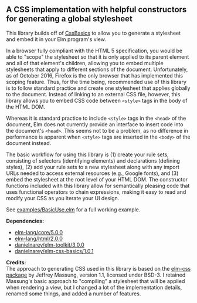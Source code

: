 ## A CSS implementation with helpful constructors for generating a global stylesheet

This library builds off of
[CssBasics](http://package.elm-lang.org/packages/danielnarey/elm-css-basics/latest)
to allow you to generate a stylesheet and embed it in your Elm
program's view.

In a browser fully compliant with the HTML 5 specification, you would be able to
"scope" the stylesheet so that it is only applied to its parent element and all
of that element's children, allowing you to embed multiple stylesheets that
apply to different sections of the document. Unfortunately, as of October
2016, Firefox is the only browser that has implemented this scoping feature.
Thus, for the time being, recommended use of this library is to follow standard
practice and create one stylesheet that applies globally to the document.
Instead of linking to an external CSS file, however, this library allows you to
embed CSS code between `<style>` tags in the body of the HTML DOM.

Whereas it is standard practice to include `<style>` tags in the `<head>` of the
document, Elm does not currently provide an interface to insert code into the
document's `<head>`. This seems not to be a problem, as no difference in
performance is apparent when `<style>` tags are inserted in the `<body>` of the
document instead.

The basic workflow for using this library is (1) create your rule sets,
consisting of selectors (identifying elements) and declarations (defining
styles), (2) add your rule sets to a new stylesheet along with any import URLs
needed to access external resources (e.g., Google fonts), and (3) embed the
stylesheet at the root level of your HTML DOM. The constructor functions
included with this library allow for semantically pleasing code that uses
functional operators to chain expressions, making it easy to read and modify
your CSS as you iterate your UI design.

See
[examples/BasicUse.elm](https://github.com/danielnarey/elm-stylesheet/tree/master/examples)
for a full working example.

__Dependencies:__
- [elm-lang/core/5.0.0](http://package.elm-lang.org/packages/elm-lang/core/5.0.0)
- [elm-lang/html/2.0.0](http://package.elm-lang.org/packages/elm-lang/html/2.0.0)
- [danielnarey/elm-toolkit/3.0.0](http://package.elm-lang.org/packages/danielnarey/elm-toolkit/3.0.0)
- [danielnarey/elm-css-basics/1.0.1](http://package.elm-lang.org/packages/danielnarey/elm-css-basics/1.0.1)

__Credits:__  
The approach to generating CSS used in this library is based on the
[elm-css package](https://github.com/massung/elm-css) by Jeffrey Massung,
version 1.1, licensed under BSD-3. I retained Massung's basic approach to
"compiling" a stylesheet that will be applied when rendering a view, but I
changed a lot of the implementation details, renamed some things, and added
a number of features.

